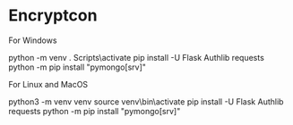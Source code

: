 # Encryptcon

For Windows

python -m venv .
Scripts\activate
pip install -U Flask Authlib requests
python -m pip install "pymongo[srv]"

For Linux and MacOS

python3 -m venv venv
source venv\bin\activate
pip install -U Flask Authlib requests
python -m pip install "pymongo[srv]"